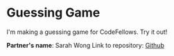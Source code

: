 # Guessing Game

I'm making a guessing game for CodeFellows. Try it out!

**Partner's name**: Sarah Wong
Link to repository: [Github](https://github.com/sarahltwong/guessing-game)
